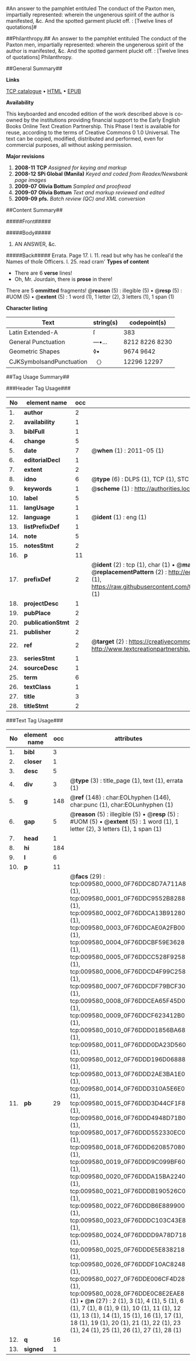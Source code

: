 #An answer to the pamphlet entituled The conduct of the Paxton men, impartially represented: wherein the ungenerous spirit of the author is manifested, &c. And the spotted garment pluckt off. : [Twelve lines of quotations]#

##Philanthropy.##
An answer to the pamphlet entituled The conduct of the Paxton men, impartially represented: wherein the ungenerous spirit of the author is manifested, &c. And the spotted garment pluckt off. : [Twelve lines of quotations]
Philanthropy.

##General Summary##

**Links**

[TCP catalogue](http://www.ota.ox.ac.uk/tcp/)  • 
[HTML](http://tei.it.ox.ac.uk/tcp/Texts-HTML/free/N07/N07505.html)  • 
[EPUB](http://tei.it.ox.ac.uk/tcp/Texts-EPUB/free/N07/N07505.epub)

**Availability**

This keyboarded and encoded edition of the
	       work described above is co-owned by the institutions
	       providing financial support to the Early English Books
	       Online Text Creation Partnership. This Phase I text is
	       available for reuse, according to the terms of Creative
	       Commons 0 1.0 Universal. The text can be copied,
	       modified, distributed and performed, even for
	       commercial purposes, all without asking permission.

**Major revisions**

1. __2008-11__ __TCP__ *Assigned for keying and markup*
1. __2008-12__ __SPi Global (Manila)__ *Keyed and coded from Readex/Newsbank page images*
1. __2009-07__ __Olivia Bottum__ *Sampled and proofread*
1. __2009-07__ __Olivia Bottum__ *Text and markup reviewed and edited*
1. __2009-09__ __pfs.__ *Batch review (QC) and XML conversion*

##Content Summary##

#####Front#####

#####Body#####

1. AN ANSWER, &c.

#####Back#####
Errata. Page 17. l. 11. read but why has he conſeal'd the Names of thoſe Officers. l. 25. read cram'
**Types of content**

  * There are 6 **verse** lines!
  * Oh, Mr. Jourdain, there is **prose** in there!

There are 5 **ommitted** fragments! 
 @__reason__ (5) : illegible (5)  •  @__resp__ (5) : #UOM (5)  •  @__extent__ (5) : 1 word (1), 1 letter (2), 3 letters (1), 1 span (1)

**Character listing**


|Text|string(s)|codepoint(s)|
|---|---|---|
|Latin Extended-A|ſ|383|
|General Punctuation|—•…|8212 8226 8230|
|Geometric Shapes|◊▪|9674 9642|
|CJKSymbolsandPunctuation|〈〉|12296 12297|

##Tag Usage Summary##

###Header Tag Usage###

|No|element name|occ|attributes|
|---|---|---|---|
|1.|__author__|2||
|2.|__availability__|1||
|3.|__biblFull__|1||
|4.|__change__|5||
|5.|__date__|7| @__when__ (1) : 2011-05 (1)|
|6.|__editorialDecl__|1||
|7.|__extent__|2||
|8.|__idno__|6| @__type__ (6) : DLPS (1), TCP (1), STC (1), NOTIS (1), IMAGE-SET (1), EVANS-CITATION (1)|
|9.|__keywords__|1| @__scheme__ (1) : http://authorities.loc.gov/ (1)|
|10.|__label__|5||
|11.|__langUsage__|1||
|12.|__language__|1| @__ident__ (1) : eng (1)|
|13.|__listPrefixDef__|1||
|14.|__note__|5||
|15.|__notesStmt__|2||
|16.|__p__|11||
|17.|__prefixDef__|2| @__ident__ (2) : tcp (1), char (1)  •  @__matchPattern__ (2) : ([0-9\-]+):([0-9IVX]+) (1), (.+) (1)  •  @__replacementPattern__ (2) : http://eebo.chadwyck.com/downloadtiff?vid=$1&page=$2 (1), https://raw.githubusercontent.com/textcreationpartnership/Texts/master/tcpchars.xml#$1 (1)|
|18.|__projectDesc__|1||
|19.|__pubPlace__|2||
|20.|__publicationStmt__|2||
|21.|__publisher__|2||
|22.|__ref__|2| @__target__ (2) : https://creativecommons.org/publicdomain/zero/1.0/ (1), http://www.textcreationpartnership.org/docs/. (1)|
|23.|__seriesStmt__|1||
|24.|__sourceDesc__|1||
|25.|__term__|6||
|26.|__textClass__|1||
|27.|__title__|3||
|28.|__titleStmt__|2||


###Text Tag Usage###

|No|element name|occ|attributes|
|---|---|---|---|
|1.|__bibl__|3||
|2.|__closer__|1||
|3.|__desc__|5||
|4.|__div__|3| @__type__ (3) : title_page (1), text (1), errata (1)|
|5.|__g__|148| @__ref__ (148) : char:EOLhyphen (146), char:punc (1), char:EOLunhyphen (1)|
|6.|__gap__|5| @__reason__ (5) : illegible (5)  •  @__resp__ (5) : #UOM (5)  •  @__extent__ (5) : 1 word (1), 1 letter (2), 3 letters (1), 1 span (1)|
|7.|__head__|1||
|8.|__hi__|184||
|9.|__l__|6||
|10.|__p__|11||
|11.|__pb__|29| @__facs__ (29) : tcp:009580_0000_0F76DDC8D7A711A8 (1), tcp:009580_0001_0F76DDC9552B8288 (1), tcp:009580_0002_0F76DDCA13B91280 (1), tcp:009580_0003_0F76DDCAE0A2FB00 (1), tcp:009580_0004_0F76DDCBF59E3628 (1), tcp:009580_0005_0F76DDCC528F9258 (1), tcp:009580_0006_0F76DDCD4F99C258 (1), tcp:009580_0007_0F76DDCDF79BCF30 (1), tcp:009580_0008_0F76DDCEA65F45D0 (1), tcp:009580_0009_0F76DDCF623412B0 (1), tcp:009580_0010_0F76DDD01856BA68 (1), tcp:009580_0011_0F76DDD0DA23D560 (1), tcp:009580_0012_0F76DDD196D06888 (1), tcp:009580_0013_0F76DDD2AE3BA1E0 (1), tcp:009580_0014_0F76DDD310A5E6E0 (1), tcp:009580_0015_0F76DDD3D44CF1F8 (1), tcp:009580_0016_0F76DDD4948D71B0 (1), tcp:009580_0017_0F76DDD552330EC0 (1), tcp:009580_0018_0F76DDD620857080 (1), tcp:009580_0019_0F76DDD9C099BF60 (1), tcp:009580_0020_0F76DDDA15BA2240 (1), tcp:009580_0021_0F76DDDB190526C0 (1), tcp:009580_0022_0F76DDDB6E889900 (1), tcp:009580_0023_0F76DDDC103C43E8 (1), tcp:009580_0024_0F76DDDD9A78D718 (1), tcp:009580_0025_0F76DDDE5E838218 (1), tcp:009580_0026_0F76DDDF10AC8248 (1), tcp:009580_0027_0F76DDE006CF4D28 (1), tcp:009580_0028_0F76DDE0C8E2EAE8 (1)  •  @__n__ (27) : 2 (1), 3 (1), 4 (1), 5 (1), 6 (1), 7 (1), 8 (1), 9 (1), 10 (1), 11 (1), 12 (1), 13 (1), 14 (1), 15 (1), 16 (1), 17 (1), 18 (1), 19 (1), 20 (1), 21 (1), 22 (1), 23 (1), 24 (1), 25 (1), 26 (1), 27 (1), 28 (1)|
|12.|__q__|16||
|13.|__signed__|1||
